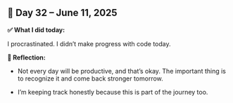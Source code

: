 ## 📅 Day 32 – June 11, 2025

**✅ What I did today:**

I procrastinated. I didn’t make progress with code today.

**💬 Reflection:**

- Not every day will be productive, and that’s okay. The important thing is to recognize it and come back stronger tomorrow.

- I’m keeping track honestly because this is part of the journey too.
